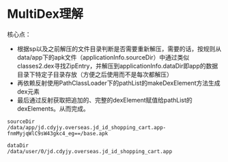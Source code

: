 # MultiDex理解

核心点：

- 根据sp以及之前解压的文件目录判断是否需要重新解压，需要的话，按规则从data/app下的apk文件（applicationInfo.sourceDir）中通过类似classes2.dex寻找ZipEntry，并解压到applicationInfo.dataDir即app的数据目录下特定子目录存放（方便之后使用而不是每次都解压）
- 再依赖反射使用PathClassLoader下的pathList的makeDexElement方法生成dex元素
- 最后通过反射获取把追加的、完整的dexElement赋值给pathList的dexElements。从而完成。

```plain
sourceDir
/data/app/jd.cdyjy.overseas.jd_id_shopping_cart.app-fnmMyjqWlC9sW43gkc4_eg==/base.apk

dataDir
/data/user/0/jd.cdyjy.overseas.jd_id_shopping_cart.app

```